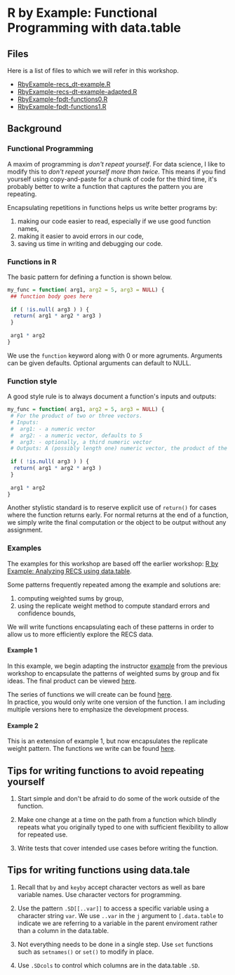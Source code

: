 # R by Example: Functional Programming with data.table

## Files

Here is a list of files to which we will refer in this workshop.

- [RbyExample-recs_dt-example.R](../recs_datatable/RbyExample-recs_dt-example.R)
- [RbyExample-recs-dt-example-adapted.R](./RbyExample-recs-dt-example-adapted.R)
- [RbyExample-fpdt-functions0.R](./RbyExample-fpdt-functions0.R)
- [RbyExample-fpdt-functions1.R](./RbyExample-fpdt-functions1.R)

## Background

### Functional Programming

A maxim of programming is *don't repeat yourself*.  For data science, 
I like to modify this to *don't repeat yourself more than twice*.  This means if 
you find yourself using copy-and-paste for a chunk of code for the third time, 
it's probably better to write a function that captures the pattern you are 
repeating.

Encapsulating repetitions in functions helps us write better programs by:

1. making our code easier to read, especially if we use good function names,
1. making it easier to avoid errors in our code, 
1. saving us time in writing and debugging our code.  

### Functions in R

The basic pattern for defining a function is shown below.

```r
my_func = function( arg1, arg2 = 5, arg3 = NULL) {
 ## function body goes here
 
 if ( !is.null( arg3 ) ) {
  return( arg1 * arg2 * arg3 )
 }
 
 arg1 * arg2
}
```

We use the `function` keyword along with 0 or more agruments.  Arguments can
be given defaults. Optional arguments can default to NULL.  

### Function style
A good style rule is to always document a function's inputs and outputs:

```r
my_func = function( arg1, arg2 = 5, arg3 = NULL) {
 # For the product of two or three vectors. 
 # Inputs:
 #  arg1: - a numeric vector
 #  arg2: - a numeric vector, defaults to 5
 #  arg3: - optionally, a third numeric vector
 # Outputs: A (possibly length one) numeric vector, the product of the arguments
 
 if ( !is.null( arg3 ) ) {
  return( arg1 * arg2 * arg3 )
 }
 
 arg1 * arg2
}
```

Another stylistic standard is to reserve explicit use of `return()` for cases
where the function returns early. For normal returns at the end of a function,
we simply write the final computation or the object to be output without 
any assignment.

### Examples

The examples for this workshop are based off the earlier workshop:
[R by Example: Analyzing RECS using data.table](https://jbhender.github.io/CSCAR_Workshops/R_by_Example/recs_datatable/).

Some patterns frequently repeated among the example and solutions are:

1. computing weighted sums by group,
1. using the replicate weight method to compute standard errors and confidence
bounds,

We will write functions encapsulating each of these patterns in order 
to allow us to more efficiently explore the RECS data. 

#### Example 1

In this example, we begin adapting the instructor 
[example](https://jbhender.github.io/CSCAR_Workshops/R_by_Example/recs_datatable/RbyExample-recs_dt-example.R)
 from the previous workshop to encapsulate the patterns of
weighted sums by group and fix ideas. The final product can be viewed [here](./RbyExample-recs-dt-example-adapted.R).

The series of functions we will create can be found [here](./RbyExample-fpdt-functions0.R).  
In practice, you would only write one version of the function. I am including multiple versions
here to emphasize the development process. 

#### Example 2

This is an extension of example 1, but now encapsulates the replicate weight pattern. 
The functions we write can be found [here](./RbyExample-fpdt-functions0.R). 

## Tips for writing functions to avoid repeating yourself

1. Start simple and don't be afraid to do some of the work outside of the function.

1. Make one change at a time on the path from a function which blindly repeats what
you originally typed to one with sufficient flexibility to allow for repeated use. 

1. Write tests that cover intended use cases before writing the function. 

## Tips for writing functions using data.tale

1. Recall that `by` and `keyby` accept character vectors as well as bare variable
names. Use character vectors for programming. 

1. Use the pattern `.SD[[..var]]` to access a specific variable using a character string `var`.
We use `..var` in the `j` argument to `[.data.table` to indicate we are referring to a variable
in the parent enviroment rather than a column in the data.table. 

1. Not everything needs to be done in a single step. Use `set` functions such as
   `setnames()` or `set()` to modify in place.

1. Use `.SDcols` to control which columns are in the data.table `.SD`. 



